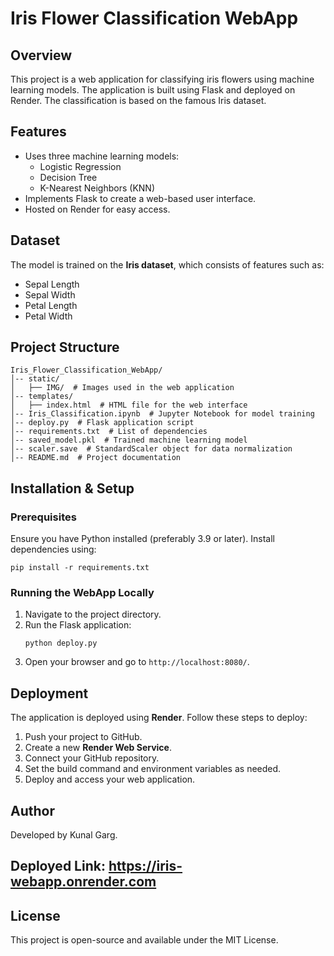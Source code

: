 # Iris Flower Classification WebApp

## Overview
This project is a web application for classifying iris flowers using machine learning models. The application is built using Flask and deployed on Render. The classification is based on the famous Iris dataset.

## Features
- Uses three machine learning models:
  - Logistic Regression
  - Decision Tree
  - K-Nearest Neighbors (KNN)
- Implements Flask to create a web-based user interface.
- Hosted on Render for easy access.

## Dataset
The model is trained on the **Iris dataset**, which consists of features such as:
- Sepal Length
- Sepal Width
- Petal Length
- Petal Width

## Project Structure
```
Iris_Flower_Classification_WebApp/
│-- static/
│   ├── IMG/  # Images used in the web application
│-- templates/
│   ├── index.html  # HTML file for the web interface
│-- Iris_Classification.ipynb  # Jupyter Notebook for model training
│-- deploy.py  # Flask application script
│-- requirements.txt  # List of dependencies
│-- saved_model.pkl  # Trained machine learning model
│-- scaler.save  # StandardScaler object for data normalization
│-- README.md  # Project documentation
```

## Installation & Setup
### Prerequisites
Ensure you have Python installed (preferably 3.9 or later). Install dependencies using:
```
pip install -r requirements.txt
```

### Running the WebApp Locally
1. Navigate to the project directory.
2. Run the Flask application:
   ```
   python deploy.py
   ```
3. Open your browser and go to `http://localhost:8080/`.

## Deployment
The application is deployed using **Render**. Follow these steps to deploy:
1. Push your project to GitHub.
2. Create a new **Render Web Service**.
3. Connect your GitHub repository.
4. Set the build command and environment variables as needed.
5. Deploy and access your web application.

## Author
Developed by Kunal Garg.

## Deployed Link: https://iris-webapp.onrender.com

## License
This project is open-source and available under the MIT License.

